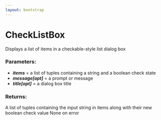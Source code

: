 ```yaml
---
layout: bootstrap
---
```


# CheckListBox

Displays a list of items in a checkable-style list dialog box
          

### Parameters:

- ***items*** = a list of tuples containing a string and a boolean check state
- ***message[opt]*** = a prompt or message
- ***title[opt]*** = a dialog box title
        

### Returns:


A list of tuples containing the input string in items along with their
new boolean check value
None on error      
        


